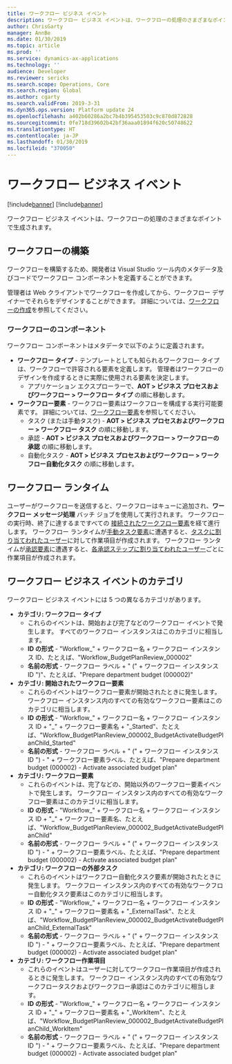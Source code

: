 ```yaml
---
title: ワークフロー ビジネス イベント
description: ワークフロー ビジネス イベントは、ワークフローの処理のさまざまなポイントで生成されます。
author: ChrisGarty
manager: AnnBe
ms.date: 01/30/2019
ms.topic: article
ms.prod: ''
ms.service: dynamics-ax-applications
ms.technology: ''
audience: Developer
ms.reviewer: sericks
ms.search.scope: Operations, Core
ms.search.region: Global
ms.author: cgarty
ms.search.validFrom: 2019-3-31
ms.dyn365.ops.version: Platform update 24
ms.openlocfilehash: a402b60286a2bc7b4b395453503c9c870d872828
ms.sourcegitcommit: 0fe718d39602b42bf36aaa01894f620c50748622
ms.translationtype: HT
ms.contentlocale: ja-JP
ms.lasthandoff: 01/30/2019
ms.locfileid: "370050"
---
```

# <a name="workflow-business-events"></a>ワークフロー ビジネス イベント
[!include[banner](../includes/banner.md)]
[!include[banner](../includes/preview-banner.md)]

ワークフロー ビジネス イベントは、ワークフローの処理のさまざまなポイントで生成されます。   

## <a name="workflow-construction"></a>ワークフローの構築

ワークフローを構築するため、開発者は Visual Studio ツール内のメタデータ及びコードでワークフロー コンポーネントを定義することができます。

管理者は Web クライアントでワークフローを作成してから、ワークフロー デザイナーでそれらをデザインすることができます。 詳細については、[ワークフローの作成](../../fin-and-ops/organization-administration/create-workflow.md)を参照してください。

### <a name="workflow-components"></a>ワークフローのコンポーネント
ワークフロー コンポーネントはメタデータで以下のように定義されます。
- **ワークフロー タイプ** - テンプレートとしても知られるワークフロー タイプは、ワークフローで許容される要素を定義します。 管理者はワークフローのデザインを作成するときに実際に使用される要素を決定します。 
     - アプリケーション エクスプローラーで、**AOT > ビジネス プロセスおよびワークフロー > ワークフロー タイプ** の順に移動します。
- **ワークフロー要素** - ワークフロー要素はワークフローを構成する実行可能要素です。 詳細については、[ワークフロー要素](../../fin-and-ops/organization-administration/workflow-elements.md)を参照してください。
     - タスク (または手動タスク) - **AOT > ビジネス プロセスおよびワークフロー > ワークフロー タスク** の順に移動します。
     - 承認 - **AOT > ビジネス プロセスおよびワークフロー > ワークフローの承認** の順に移動します。
     - 自動化タスク - **AOT > ビジネス プロセスおよびワークフロー > ワークフロー自動化タスク** の順に移動します。

## <a name="workflow-runtime"></a>ワークフロー ランタイム
ユーザーがワークフローを送信すると、ワークフローはキューに追加され、**ワークフロー メッセージ処理** バッチ ジョブを使用して実行されます。 ワークフローの実行時、終了に達するまですべての [接続されたワークフロー要素](../../fin-and-ops/organization-administration/create-workflow.md#connect-the-elements)を経て進行します。 ワークフロー ランタイムが[手動タスク要素](../../fin-and-ops/organization-administration/workflow-elements.md#manual-task)に遭遇すると、[タスクに割り当てわれたユーザー](../../fin-and-ops/organization-administration/configure-manual-task-workflow.md#assign-the-task)に対して作業項目が作成されます。 ワークフロー ランタイムが[承認要素](../../fin-and-ops/organization-administration/workflow-elements.md#approval-processes)に遭遇すると、[各承認ステップに割り当てわれたユーザー](../../fin-and-ops/organization-administration/configure-approval-step-workflow.md#assign-the-approval-step)ごとに作業項目が作成されます。

## <a name="workflow-business-event-categories"></a>ワークフロー ビジネス イベントのカテゴリ

ワークフロー ビジネス イベントには 5 つの異なるカテゴリがあります。
- **カテゴリ: ワークフロー タイプ** 
     - これらのイベントは、開始および完了などのワークフロー イベントで発生します。 すべてのワークフロー インスタンスはこのカテゴリに相当します。
     - **ID の形式** - "Workflow_" + ワークフロー名 + ワークフロー インスタンス ID、たとえば、"Workflow_BudgetPlanReview_000002"
     - **名前の形式** - ワークフロー ラベル + " (" + ワークフロー インスタンス ID ")"、たとえば、"Prepare department budget (000002)"
- **カテゴリ: 開始されたワークフロー要素**
     - これらのイベントはワークフロー要素が開始されたときに発生します。 ワークフロー インスタンス内のすべての有効なワークフロー要素はこのカテゴリに相当します。 
     - **ID の形式** - "Workflow_" + ワークフロー名 + ワークフロー インスタンス ID + "_" + ワークフロー要素名 + "_Started"、たとえば、"Workflow_BudgetPlanReview_000002_BudgetActivateBudgetPlanChild_Started"
     - **名前の形式** - ワークフロー ラベル + " (" + ワークフロー インスタンス ID ") - " + ワークフロー要素ラベル、たとえば、"Prepare department budget (000002) - Activate associated budget plan"
- **カテゴリ: ワークフロー要素**
     - これらのイベントは、完了などの、開始以外のワークフロー要素イベントで発生します。 ワークフロー インスタンス内のすべての有効なワークフロー要素はこのカテゴリに相当します。 
     - **ID の形式** - "Workflow_" + ワークフロー名 + ワークフロー インスタンス ID + "_" + ワークフロー要素名、たとえば、"Workflow_BudgetPlanReview_000002_BudgetActivateBudgetPlanChild"
     - **名前の形式** - ワークフロー ラベル + " (" + ワークフロー インスタンス ID ") - " + ワークフロー要素ラベル、たとえば、"Prepare department budget (000002) - Activate associated budget plan"
- **カテゴリ: ワークフローの外部タスク** 
     - これらのイベントはワークフロー自動化タスク要素が開始されたときに発生します。 ワークフロー インスタンス内のすべての有効なワークフロー自動化タスク要素はこのカテゴリに相当します。 
     - **ID の形式** - "Workflow_" + ワークフロー名 + ワークフロー インスタンス ID + "_" + ワークフロー要素名 + "_ExternalTask"、たとえば、"Workflow_BudgetPlanReview_000002_BudgetActivateBudgetPlanChild_ExternalTask"
     - **名前の形式** - ワークフロー ラベル + " (" + ワークフロー インスタンス ID ") - " + ワークフロー要素ラベル、たとえば、"Prepare department budget (000002) - Activate associated budget plan"
- **カテゴリ: ワークフロー作業項目**
     - これらのイベントはユーザーに対してワークフロー作業項目が作成されるときに発生します。 ワークフロー インスタンス内のすべての有効なワークフロータスクおよびワークフロー承認はこのカテゴリに相当します。 
     - **ID の形式** - "Workflow_" + ワークフロー名 + ワークフロー インスタンス ID + "_" + ワークフロー要素名 + "_WorkItem"、たとえば、"Workflow_BudgetPlanReview_000002_BudgetActivateBudgetPlanChild_WorkItem"
     - **名前の形式** - ワークフロー ラベル + " (" + ワークフロー インスタンス ID ") - " + ワークフロー要素ラベル、たとえば、"Prepare department budget (000002) - Activate associated budget plan"

